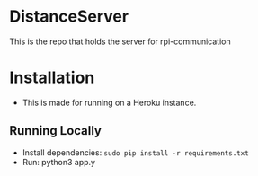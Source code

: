 # DistanceServer

This is the repo that holds the server for rpi-communication

# Installation
- This is made for running on a Heroku instance.

## Running Locally
- Install dependencies: `sudo pip install -r requirements.txt`
- Run: python3 app.y
